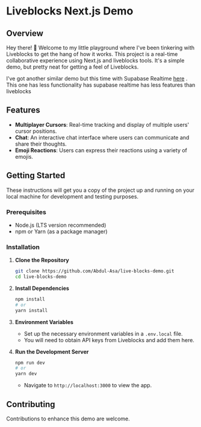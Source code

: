 # Liveblocks Next.js Demo

## Overview

Hey there! 👋 Welcome to my little playground where I've been tinkering with Liveblocks to get the hang of how it works. This project is a real-time collaborative experience using Next.js and liveblocks tools. It's a simple demo, but pretty neat for getting a feel of Liveblocks.

I've got another similar demo but this time with Supabase Realtime [here](https://realtime-tutorial.vercel.app/) . This one has less functionality has supabase realtime has less features than liveblocks

## Features

- **Multiplayer Cursors**: Real-time tracking and display of multiple users' cursor positions.
- **Chat**: An interactive chat interface where users can communicate and share their thoughts.
- **Emoji Reactions**: Users can express their reactions using a variety of emojis.

## Getting Started

These instructions will get you a copy of the project up and running on your local machine for development and testing purposes.

### Prerequisites

- Node.js (LTS version recommended)
- npm or Yarn (as a package manager)

### Installation

1. **Clone the Repository**

   ```bash
   git clone https://github.com/Abdul-Asa/live-blocks-demo.git
   cd live-blocks-demo
   ```

2. **Install Dependencies**

   ```bash
   npm install
   # or
   yarn install
   ```

3. **Environment Variables**

   - Set up the necessary environment variables in a `.env.local` file.
   - You will need to obtain API keys from Liveblocks and add them here.

4. **Run the Development Server**

   ```bash
   npm run dev
   # or
   yarn dev
   ```

   - Navigate to `http://localhost:3000` to view the app.

## Contributing

Contributions to enhance this demo are welcome.
